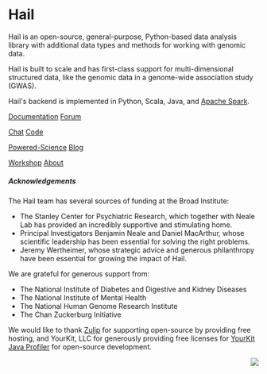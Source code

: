 # Hail

Hail is an open-source, general-purpose, Python-based data analysis library with additional data types and methods for working with genomic data.

Hail is built to scale and has first-class support for multi-dimensional structured data, like the genomic data in a genome-wide association study (GWAS).

Hail's backend is implemented in Python, Scala, Java, and [Apache Spark](https://spark.apache.org/docs/latest/index.html).

<a href="/docs/0.2/index.html" class="myButton">Documentation</a> <a href="https://discuss.hail.is/" class="myButton">Forum</a> 

<a href="https://hail.zulipchat.com/login/" class="myButton">Chat</a> <a href="https://github.com/hail-is/hail" class="myButton">Code</a> 

<a href="/references.html" class="myButton">Powered-Science</a> <a href="https://blog.hail.is/" class="myButton">Blog</a>

<a href="https://workshop.hail.is/" class="myButton">Workshop</a> <a href="/about.html" class="myButton">About</a>

##### Acknowledgements

The Hail team has several sources of funding at the Broad Institute:

 - The Stanley Center for Psychiatric Research, which together with Neale Lab has provided an incredibly supportive and stimulating home.
 - Principal Investigators Benjamin Neale and Daniel MacArthur, whose scientific leadership has been essential for solving the right problems.
 - Jeremy Wertheimer, whose strategic advice and generous philanthropy have been essential for growing the impact of Hail.

We are grateful for generous support from:

 - The National Institute of Diabetes and Digestive and Kidney Diseases
 - The National Institute of Mental Health
 - The National Human Genome Research Institute
 - The Chan Zuckerburg Initiative

We would like to thank <a href="https://zulipchat.com/">Zulip</a> for supporting
open-source by providing free hosting, and YourKit, LLC for generously providing
free licenses for <a href="https://www.yourkit.com/java/profiler/">YourKit Java
Profiler</a> for open-source development.

<img src="https://www.yourkit.com/images/yklogo.png" align="right" />